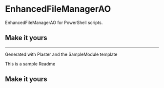 # EnhancedFileManagerAO

EnhancedFileManagerAO for PowerShell scripts.

## Make it yours

---
Generated with Plaster and the SampleModule template


This is a sample Readme

## Make it yours
